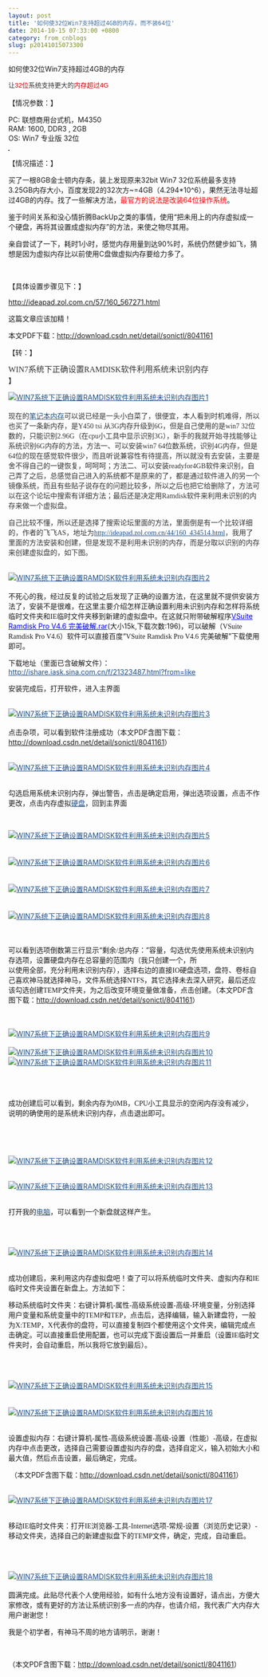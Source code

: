 ```yaml
---
layout: post
title: '如何使32位Win7支持超过4GB的内存，而不装64位'
date: 2014-10-15 07:33:00 +0800
category: from_cnblogs
slug: p20141015073300
---
```



<p><span style="white-space:pre">如何使32位Win7</span>支持<span style="white-space:pre">超过4GB的内存</span></p>
<p><span style="white-space:pre"><span style="color:rgb(51,51,51); font-family:arial; font-size:13px; line-height:20px">让</span><span style="color:rgb(204,0,0); font-family:arial; font-size:13px; line-height:20px">32位</span><span style="color:rgb(51,51,51); font-family:arial; font-size:13px; line-height:20px">系统支持更大的</span><span style="color:rgb(204,0,0); font-family:arial; font-size:13px; line-height:20px">内存超过4G</span></span></p>
<p><span style="white-space:pre"></span>【情况参数：】</p>
<p><span style="white-space:pre"></span>PC: 联想商用台式机，M4350<br>
<span style="white-space:pre"></span>RAM: 1600, DDR3 , 2GB<br>
<span style="white-space:pre"></span>OS: Win7 专业版 32位</p>
<p><span style="white-space:pre"><img src="http://img.blog.csdn.net/20141015150032098?watermark/2/text/aHR0cDovL2Jsb2cuY3Nkbi5uZXQvc29uaWN0bA==/font/5a6L5L2T/fontsize/400/fill/I0JBQkFCMA==/dissolve/70/gravity/SouthEast" border="1" alt=""></span></p>
<p><span style="white-space:pre"></span>【情况描述：】</p>
<p><span style="white-space:pre"></span>买了一根8GB金士顿内存条，装上发现原来32bit Win7 32位系统最多支持3.25GB内存大小，百度发现2的32次方~=4GB（4.294*10^6），果然无法寻址超过4GB的内存。找了一些解决方法，<span style="color:#ff0000">最官方的说法是改装64位操作系统</span>。</p>
<p><span style="white-space:pre"></span>鉴于时间关系和没心情折腾BackUp之类的事情，使用“把未用上的内存虚拟成一个硬盘，再将其设置成虚拟内存”的方法，来使之物尽其用。</p>
<p><span style="white-space:pre"></span>亲自尝试了一下，耗时1小时，感觉内存用量到达90%时，系统仍然健步如飞，猜想是因为虚拟内存比以前使用C盘做虚拟内存要给力多了。</p>
<p><br>
</p>
<p><span style="white-space:pre"></span>【具体设置步骤见下：】</p>
<p><span style="white-space:pre"><a target="_blank" href="http://ideapad.zol.com.cn/57/160_567271.html">http://ideapad.zol.com.cn/57/160_567271.html</a></span></p>
<p><span style="white-space:pre"></span>这篇文章应该加精！</p>
<p><span style="white-space:pre"></span>本文PDF下载：<a target="_blank" href="http://download.csdn.net/detail/sonictl/8041161">http://download.csdn.net/detail/sonictl/8041161</a></p>
<p><span style="white-space:pre"></span>【转：】</p>
<h3 style="margin:0px; padding:0px; font-weight:normal; font-size:16px; line-height:22px; font-family:'Microsoft YaHei'; color:rgb(51,51,51)">
<span style="white-space:pre"></span>WIN7系统下正确设置RAMDISK软件利用系统未识别内存</h3>
】
<p></p>
<p></p>
<p style="color:rgb(51,51,51)"><a target="_blank" href="http://ideapad.zol.com.cn/tips/show_pic.php?picid=5903353" target="_blank" style="color:rgb(31,79,136)"><img title="点击查看大图" border="0" src="http://k.zol-img.com.cn/ideapad/5904/a5903353_s.jpg" id="5903353" alt="WIN7系统下正确设置RAMDISK软件利用系统未识别内存图片1"></a><br>
<br>
现在的<a target="_blank" href="http://detail.zol.com.cn/notebook_index/subcate16_list_1.html" target="_blank" style="color:rgb(31,79,136)">笔记本</a><a target="_blank" href="http://detail.zol.com.cn/memory_index/subcate3_list_1.html" target="_blank" style="color:rgb(31,79,136)">内存</a>可以说已经是一头小白菜了，很便宜，本人看到时机难得，所以也买了一条新内存，是<span style="font-family:Calibri">Y450
 tsi&nbsp;</span>从<span style="font-family:Calibri">3G</span>内存升级到<span style="font-family:Calibri">6G</span>，但是自己使用的是<span style="font-family:Calibri">win7 32</span>位数的，只能识别<span style="font-family:Calibri">2.96G</span>（在<span style="font-family:Calibri">cpu</span>小工具中显示识别<span style="font-family:Calibri">3G</span>），新手的我就开始寻找能够让系统识别<span style="font-family:Calibri">6G</span>内存的方法，方法一、可以安装<span style="font-family:Calibri">win7
 64</span>位数系统，识别<span style="font-family:Calibri">4G</span>内存，但是<span style="font-family:Calibri">64</span>位的现在感觉软件很少，而且听说兼容性有待提高，所以就没有去安装，主要是舍不得自己的一键恢复，呵呵呵；方法二、可以安装<span style="font-family:Calibri">readyfor4GB</span>软件来识别，自己弄了之后，总感觉自己进入的系统都不是原来的了，都是通过软件进入的另一个镜像系统，而且有些贴子说存在的问题比较多，所以之后也把它给删除了，方法可以在这个论坛中搜索有详细方法；最后还是决定用<span style="font-family:Calibri">Ramdisk</span>软件来利用未识别的内存来做一个虚拟盘。</p>
<p style="color:rgb(51,51,51)">自己比较不懂，所以还是选择了搜索论坛里面的方法，里面倒是有一个比较详细的，作者的飞飞<span style="font-family:Calibri">AS</span>，地址为<a target="_blank" href="http://ideapad.zol.com.cn/44/160_434514.html" style="color:rgb(31,79,136)"><span style="font-family:Calibri">http://ideapad.zol.com.cn/44/160_434514.html</span></a>，我用了里面的方法安装和创建，但是发现不是利用未识别的内存，而是分取以识别的内存来创建虚拟盘的，如下图。</p>
<p style="color:rgb(51,51,51)"></p>
<p><br>
<a target="_blank" href="http://ideapad.zol.com.cn/tips/show_pic.php?picid=5903355" target="_blank" style="color:rgb(31,79,136)"><img title="点击查看大图" border="0" src="http://k.zol-img.com.cn/ideapad/5904/a5903355_s.jpg" id="5903355" alt="WIN7系统下正确设置RAMDISK软件利用系统未识别内存图片2"></a><br>
<br>
不死心的我，经过反复的试验之后发现了正确的设置方法，在这里就不提供安装方法了，安装不是很难，在这里主要介绍怎样正确设置利用未识别内存和怎样将系统临时文件夹和<span style="font-family:Calibri">IE</span>临时文件夹移到新建的虚拟盘中。在这就只附带破解程序<a target="_blank" href="http://bbsdown.zol.com.cn/down.php?aid=562883" style="color:rgb(0,0,255)">VSuite Ramdisk
 Pro V4.6 完美破解.rar</a>(大小15k,下载次数:196)，可以破解（<span style="font-family:Calibri">VSuite Ramdisk Pro V4.6</span>）软件可以直接百度“<span style="font-family:Calibri">VSuite Ramdisk Pro V4.6&nbsp;</span>完美破解”下载使用即可。</p>
<p>下载地址（里面已含破解文件）：<a target="_blank" href="http://ishare.iask.sina.com.cn/f/21323487.html?from=like" rel="nofollow" style="color:rgb(31,79,136)">http://ishare.iask.sina.com.cn/f/21323487.html?from=like</a></p>
<p>安装完成后，打开软件，进入主界面</p>
<p><br>
<a target="_blank" href="http://ideapad.zol.com.cn/tips/show_pic.php?picid=5903354" target="_blank" style="color:rgb(31,79,136)"><img title="点击查看大图" border="0" src="http://k.zol-img.com.cn/ideapad/5904/a5903354_s.jpg" id="5903354" alt="WIN7系统下正确设置RAMDISK软件利用系统未识别内存图片3"></a><br>
<br>
点击杂项，可以看到软件注册成功（本文PDF含图下载：<a target="_blank" href="http://download.csdn.net/detail/sonictl/8041161">http://download.csdn.net/detail/sonictl/8041161</a>）</p>
<p><br>
<a target="_blank" href="http://ideapad.zol.com.cn/tips/show_pic.php?picid=5903357" target="_blank" style="color:rgb(31,79,136)"><img title="点击查看大图" border="0" src="http://k.zol-img.com.cn/ideapad/5904/a5903357_s.jpg" id="5903357" alt="WIN7系统下正确设置RAMDISK软件利用系统未识别内存图片4"></a><br>
</p>
<p><br>
勾选启用系统未识别内存，弹出警告，点击是确定启用，弹出选项设置，点击不作更改，点击内存虚拟<a target="_blank" href="http://detail.zol.com.cn/hard_drives_index/subcate2_list_1.html" target="_blank" style="color:rgb(31,79,136)">硬盘</a>，回到主界面</p>
<p>&nbsp;</p>
<p><a target="_blank" href="http://ideapad.zol.com.cn/tips/show_pic.php?picid=5903358" target="_blank" style="color:rgb(31,79,136)"><img title="点击查看大图" border="0" src="http://k.zol-img.com.cn/ideapad/5904/a5903358_s.jpg" id="5903358" alt="WIN7系统下正确设置RAMDISK软件利用系统未识别内存图片5"></a><br>
<br>
<br>
<a target="_blank" href="http://ideapad.zol.com.cn/tips/show_pic.php?picid=5903359" target="_blank" style="color:rgb(31,79,136)"><img title="点击查看大图" border="0" src="http://k.zol-img.com.cn/ideapad/5904/a5903359_s.jpg" id="5903359" alt="WIN7系统下正确设置RAMDISK软件利用系统未识别内存图片6"></a><br>
<br>
<br>
<a target="_blank" href="http://ideapad.zol.com.cn/tips/show_pic.php?picid=5903360" target="_blank" style="color:rgb(31,79,136)"><img title="点击查看大图" border="0" src="http://k.zol-img.com.cn/ideapad/5904/a5903360_s.jpg" id="5903360" alt="WIN7系统下正确设置RAMDISK软件利用系统未识别内存图片7"></a><br>
<br>
<br>
<a target="_blank" href="http://ideapad.zol.com.cn/tips/show_pic.php?picid=5903361" target="_blank" style="color:rgb(31,79,136)"><img title="点击查看大图" border="0" src="http://k.zol-img.com.cn/ideapad/5904/a5903361_s.jpg" id="5903361" alt="WIN7系统下正确设置RAMDISK软件利用系统未识别内存图片8"></a></p>
<p><br>
<br>
可以看到选项倒数第三行显示“剩余<span style="font-family:Calibri">/</span>总内存：”容量，勾选优先使用系统未识别内存选项，设置硬盘内存在总容量的范围内（我只创建一个，所<br>
以使用全部，充分利用未识别内存），选择右边的直接<span style="font-family:Calibri">IO</span>硬盘选项，盘符、卷标自己喜欢神马就选择神马，文件系统选择<span style="font-family:Calibri">NTFS</span>，其它选择未去深入研究，最后还应该勾选创建<span style="font-family:Calibri">TEMP</span>文件夹，为之后改变环境变量做准备，点击创建。（本文PDF含图下载：<a target="_blank" href="http://download.csdn.net/detail/sonictl/8041161">http://download.csdn.net/detail/sonictl/8041161</a>）</p>
<p><br>
<br>
<a target="_blank" href="http://ideapad.zol.com.cn/tips/show_pic.php?picid=5903363" target="_blank" style="color:rgb(31,79,136)"><img title="点击查看大图" border="0" src="http://k.zol-img.com.cn/ideapad/5904/a5903363_s.jpg" id="5903363" alt="WIN7系统下正确设置RAMDISK软件利用系统未识别内存图片9"></a><br>
<br>
<a target="_blank" href="http://ideapad.zol.com.cn/tips/show_pic.php?picid=5903364" target="_blank" style="color:rgb(31,79,136)"><img title="点击查看大图" border="0" src="http://k.zol-img.com.cn/ideapad/5904/a5903364_s.jpg" id="5903364" alt="WIN7系统下正确设置RAMDISK软件利用系统未识别内存图片10"></a><br>
<a target="_blank" href="http://ideapad.zol.com.cn/tips/show_pic.php?picid=5903365" target="_blank" style="color:rgb(31,79,136)"><img title="点击查看大图" border="0" src="http://k.zol-img.com.cn/ideapad/5904/a5903365_s.jpg" id="5903365" alt="WIN7系统下正确设置RAMDISK软件利用系统未识别内存图片11"></a></p>
<p>&nbsp;</p>
<p><br>
成功创建后可以看到，剩余内存为<span style="font-family:Calibri">0MB</span>，<span style="font-family:Calibri">CPU</span>小工具显示的空闲内存没有减少，说明的确使用的是系统未识别内存，点击退出即可。</p>
<p>&nbsp;</p>
<p>&nbsp;</p>
<p><a target="_blank" href="http://ideapad.zol.com.cn/tips/show_pic.php?picid=5903366" target="_blank" style="color:rgb(31,79,136)"><img title="点击查看大图" border="0" src="http://k.zol-img.com.cn/ideapad/5904/a5903366_s.jpg" id="5903366" alt="WIN7系统下正确设置RAMDISK软件利用系统未识别内存图片12"></a></p>
<p><br>
<a target="_blank" href="http://ideapad.zol.com.cn/tips/show_pic.php?picid=5903368" target="_blank" style="color:rgb(31,79,136)"><img title="点击查看大图" border="0" src="http://k.zol-img.com.cn/ideapad/5904/a5903368_s.jpg" id="5903368" alt="WIN7系统下正确设置RAMDISK软件利用系统未识别内存图片13"></a><br>
<br>
</p>
<p>打开我的<a target="_blank" href="http://detail.zol.com.cn/desktop_pc_index/subcate27_list_1.html" target="_blank" style="color:rgb(31,79,136)">电脑</a>，可以看到一个新盘就这样产生。</p>
<p></p>
<p>&nbsp;</p>
<p><br>
<a target="_blank" href="http://ideapad.zol.com.cn/tips/show_pic.php?picid=5903367" target="_blank" style="color:rgb(31,79,136)"><img title="点击查看大图" border="0" src="http://k.zol-img.com.cn/ideapad/5904/a5903367_s.jpg" id="5903367" alt="WIN7系统下正确设置RAMDISK软件利用系统未识别内存图片14"></a><br>
<br>
</p>
<p>成功创建后，来利用这内存虚拟盘吧！查了可以将系统临时文件夹、虚拟内存和<span style="font-family:Calibri">IE</span>临时文件夹设置在新盘上。方法如下：</p>
<p>移动系统临时文件夹：右键计算机<span style="font-family:Calibri">-</span>属性<span style="font-family:Calibri">-</span>高级系统设置<span style="font-family:Calibri">-</span>高级<span style="font-family:Calibri">-</span>环境变量，分别选择用户变量和系统变量中的<span style="font-family:Calibri">TEMP</span>和<span style="font-family:Calibri">TEP</span>，点击后，选择编辑，输入新建盘符，一般为<span style="font-family:Calibri">X:TEMP</span>，<span style="font-family:Calibri">X</span>代表你的盘符，可以直接复制四个都使用这个文件夹，编辑完成点击确定。可以直接重启使用配置，也可以完成下面设置后一并重启（设置<span style="font-family:Calibri">IE</span>临时文件夹时，会自动重启，所以我将它放到最后）。</p>
<p>&nbsp;</p>
<p><br>
<a target="_blank" href="http://ideapad.zol.com.cn/tips/show_pic.php?picid=5903372" target="_blank" style="color:rgb(31,79,136)"><img title="点击查看大图" border="0" src="http://k.zol-img.com.cn/ideapad/5904/a5903372_s.jpg" id="5903372" alt="WIN7系统下正确设置RAMDISK软件利用系统未识别内存图片15"></a><br>
<br>
<br>
<a target="_blank" href="http://ideapad.zol.com.cn/tips/show_pic.php?picid=5903373" target="_blank" style="color:rgb(31,79,136)"><img title="点击查看大图" border="0" src="http://k.zol-img.com.cn/ideapad/5904/a5903373_s.jpg" id="5903373" alt="WIN7系统下正确设置RAMDISK软件利用系统未识别内存图片16"></a><br>
<br>
</p>
<p>设置虚拟内存：右键计算机<span style="font-family:Calibri">-</span>属性<span style="font-family:Calibri">-</span>高级系统设置<span style="font-family:Calibri">-</span>高级<span style="font-family:Calibri">-</span>设置（性能）<span style="font-family:Calibri">-</span>高级，在虚拟内存中点击更改，选择自己需要设置虚拟内存的盘，选择自定义，输入初始大小和最大&#20540;，然后点击设置，最后确定，完成。</p>
<p>&nbsp;（本文PDF含图下载：<a target="_blank" href="http://download.csdn.net/detail/sonictl/8041161">http://download.csdn.net/detail/sonictl/8041161</a>）</p>
<p><br>
<a target="_blank" href="http://ideapad.zol.com.cn/tips/show_pic.php?picid=5903369" target="_blank" style="color:rgb(31,79,136)"><img title="点击查看大图" border="0" src="http://k.zol-img.com.cn/ideapad/5904/a5903369_s.jpg" id="5903369" alt="WIN7系统下正确设置RAMDISK软件利用系统未识别内存图片17"></a><br>
<br>
</p>
<p>移动<span style="font-family:Calibri">IE</span>临时文件夹：打开<span style="font-family:Calibri">IE</span>浏览器<span style="font-family:Calibri">-</span>工具<span style="font-family:Calibri">-Internet</span>选项<span style="font-family:Calibri">-</span>常规<span style="font-family:Calibri">-</span>设置（浏览历史记录）<span style="font-family:Calibri">-</span>移动文件夹，选择自己的新建虚拟盘下的<span style="font-family:Calibri">TEMP</span>文件，确定，完成，自动重启。</p>
<p>&nbsp;</p>
<p><br>
<a target="_blank" href="http://ideapad.zol.com.cn/tips/show_pic.php?picid=5903371" target="_blank" style="color:rgb(31,79,136)"><img title="点击查看大图" border="0" src="http://k.zol-img.com.cn/ideapad/5904/a5903371_s.jpg" id="5903371" alt="WIN7系统下正确设置RAMDISK软件利用系统未识别内存图片18"></a><br>
<br>
圆满完成。此贴尽代表个人使用经验，如有什么地方没有设置好，请点出，方便大家修改，或有更好的方法让系统识别多一点的内存，也请介绍，我代表广大内存大用户谢谢您！</p>
<p>我是个初学者，有神马不周的地方请明示，谢谢！</p>
<br>
<p></p>
<p>（本文PDF含图下载：<a target="_blank" href="http://download.csdn.net/detail/sonictl/8041161">http://download.csdn.net/detail/sonictl/8041161</a>）<br>
</p>
<div><br>
</div>
   
